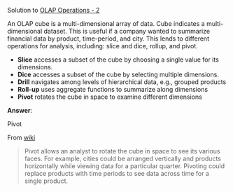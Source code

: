 Solution to [OLAP Operations - 2](https://www.hackerrank.com/challenges/olap-operations-2)

An OLAP cube is a multi-dimensional array of data. Cube indicates a multi-dimensional dataset. This is useful if a company wanted to summarize financial data by product, time-period, and city. This lends to different operations for analysis, including: slice and dice, rollup, and pivot.

- **Slice** accesses a subset of the cube by choosing a single value for its dimensions.
- **Dice** accesses a subset of the cube by selecting multiple dimensions.
- **Drill** navigates among levels of hierarchical data, e.g., grouped products
- **Roll-up** uses aggregate functions to summarize along dimensions
- **Pivot** rotates the cube in space to examine different dimensions

**Answer**:

Pivot

From [wiki](https://en.wikipedia.org/wiki/OLAP_cube#Operations)
> Pivot allows an analyst to rotate the cube in space to see its various faces. For example, cities could be arranged vertically and products horizontally while viewing data for a particular quarter. Pivoting could replace products with time periods to see data across time for a single product.
